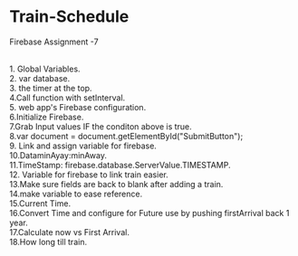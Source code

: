 # Train-Schedule
Firebase Assignment -7

<br>
1.  Global Variables.
<br>
2. var database.
<br>
3. the timer at the top.
<br>
4.Call function with setInterval.
<br>
5. web app's Firebase configuration.
<br>
6.Initialize Firebase.
<br>
7.Grab Input values IF the conditon above is true.
<br>
8.var document = document.getElementById("SubmitButton");
<br>
9. Link and assign variable for firebase.
<br>
10.DataminAyay:minAway.
<br>
11.TimeStamp: firebase.database.ServerValue.TIMESTAMP.
<br>
12. Variable for firebase to link train easier.
<br>
13.Make sure fields are back to blank after adding a train.
<br>
14.make variable to ease reference.
<br>
15.Current Time.
<br>
16.Convert Time and configure for Future use by pushing firstArrival back 1 year.
<br>
17.Calculate now vs First Arrival.
<br>
18.How long till train.


